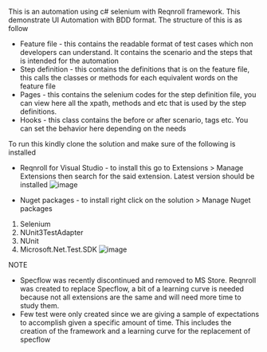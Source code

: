 This is an automation using c# selenium with Reqnroll framework. This demonstrate UI Automation with BDD format.
The structure of this is as follow
* Feature file - this contains the readable format of test cases which non developers can understand. It contains the scenario and the steps that is intended for the automation
* Step definition - this contains the definitions that is on the feature file, this calls the classes or methods for each equivalent words on the feature file
* Pages - this contains the selenium codes for the step definition file, you can view here all the xpath, methods and etc that is used by the step definitions.
* Hooks - this class contains the before or after scenario, tags etc. You can set the behavior here depending on the needs

To run this kindly clone the solution and make sure of the following is installed
* Reqnroll for Visual Studio - to install this go to Extensions > Manage Extensions then search for the said extension. Latest version should be installed
  ![image](https://github.com/user-attachments/assets/3a3999b6-caa1-4324-9c5f-f8993caa5148)

* Nuget packages - to install right click on the solution > Manage Nuget packages
1. Selenium
2. NUnit3TestAdapter
3. NUnit
4. Microsoft.Net.Test.SDK
![image](https://github.com/user-attachments/assets/b7f33dfa-de84-4a62-8307-ec10e1ae3389)

NOTE
- Specflow was recently discontinued and removed to MS Store. Reqnroll was created to replace Specflow, a bit of a learning curve is needed because not all extensions are the same and will need more time to study them.
- Few test were only created since we are giving a sample of expectations to accomplish given a specific amount of time. This includes the creation of the framework and a learning curve for the replacement of specflow
